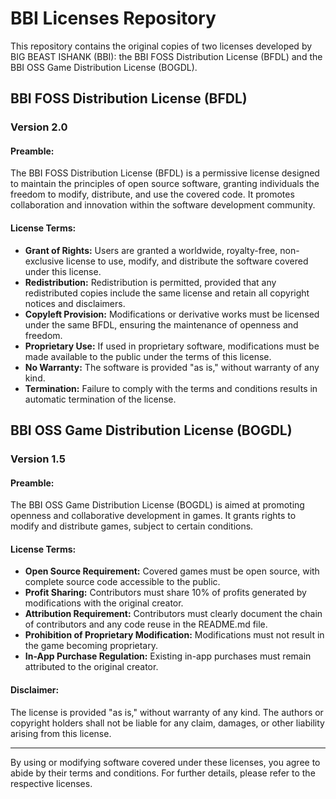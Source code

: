 # BBI Licenses Repository

This repository contains the original copies of two licenses developed by BIG BEAST ISHANK (BBI): the BBI FOSS Distribution License (BFDL) and the BBI OSS Game Distribution License (BOGDL).

## BBI FOSS Distribution License (BFDL)

### Version 2.0

#### Preamble:

The BBI FOSS Distribution License (BFDL) is a permissive license designed to maintain the principles of open source software, granting individuals the freedom to modify, distribute, and use the covered code. It promotes collaboration and innovation within the software development community.

#### License Terms:

- **Grant of Rights:** Users are granted a worldwide, royalty-free, non-exclusive license to use, modify, and distribute the software covered under this license.
- **Redistribution:** Redistribution is permitted, provided that any redistributed copies include the same license and retain all copyright notices and disclaimers.
- **Copyleft Provision:** Modifications or derivative works must be licensed under the same BFDL, ensuring the maintenance of openness and freedom.
- **Proprietary Use:** If used in proprietary software, modifications must be made available to the public under the terms of this license.
- **No Warranty:** The software is provided "as is," without warranty of any kind.
- **Termination:** Failure to comply with the terms and conditions results in automatic termination of the license.


## BBI OSS Game Distribution License (BOGDL)

### Version 1.5

#### Preamble:

The BBI OSS Game Distribution License (BOGDL) is aimed at promoting openness and collaborative development in games. It grants rights to modify and distribute games, subject to certain conditions.

#### License Terms:

- **Open Source Requirement:** Covered games must be open source, with complete source code accessible to the public.
- **Profit Sharing:** Contributors must share 10% of profits generated by modifications with the original creator.
- **Attribution Requirement:** Contributors must clearly document the chain of contributors and any code reuse in the README.md file.
- **Prohibition of Proprietary Modification:** Modifications must not result in the game becoming proprietary.
- **In-App Purchase Regulation:** Existing in-app purchases must remain attributed to the original creator.

#### Disclaimer:

The license is provided "as is," without warranty of any kind. The authors or copyright holders shall not be liable for any claim, damages, or other liability arising from this license.

---

By using or modifying software covered under these licenses, you agree to abide by their terms and conditions. For further details, please refer to the respective licenses.
